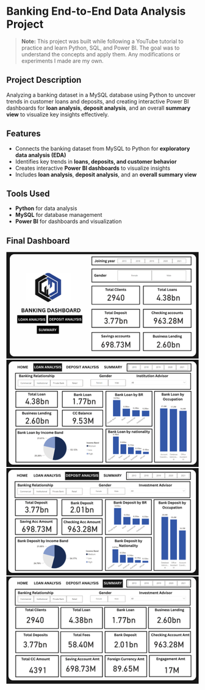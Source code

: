 # Banking End-to-End Data Analysis Project

> **Note:** This project was built while following a YouTube tutorial to practice and learn Python, SQL, and Power BI. The goal was to understand the concepts and apply them. Any modifications or experiments I made are my own.

## Project Description
Analyzing a banking dataset in a MySQL database using Python to uncover trends in customer loans and deposits, and creating interactive Power BI dashboards for **loan analysis**, **deposit analysis**, and an overall **summary view** to visualize key insights effectively.

## Features
- Connects the banking dataset from MySQL to Python for **exploratory data analysis (EDA)**
- Identifies key trends in **loans, deposits, and customer behavior**
- Creates interactive **Power BI dashboards** to visualize insights
- Includes **loan analysis**, **deposit analysis**, and an **overall summary view**

## Tools Used
- **Python** for data analysis
- **MySQL** for database management
- **Power BI** for dashboards and visualization

## Final Dashboard

![Home Page](https://github.com/AkillerKavinda/Banking-End-To-End-Data-Analysis-Project/blob/main/Images/home-page.png)  
![Page 1](https://github.com/AkillerKavinda/Banking-End-To-End-Data-Analysis-Project/blob/main/Images/page-1.png)  
![Page 2](https://github.com/AkillerKavinda/Banking-End-To-End-Data-Analysis-Project/blob/main/Images/page-2.png)  
![Page 3](https://github.com/AkillerKavinda/Banking-End-To-End-Data-Analysis-Project/blob/main/Images/page-3.png)  
